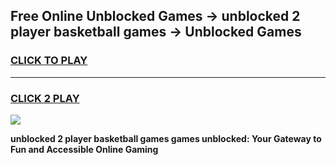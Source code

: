
## Free Online Unblocked Games → unblocked 2 player basketball games → Unblocked Games
<h3>
<a href="https://premium.freeplayer.one?title=unblocked_2_player_basketball_games&ref=21F">CLICK TO PLAY</a></h3>
<hr>

<h3>
<a href="https://premium.freeplayer.one?title=unblocked_2_player_basketball_games&ref=21F">CLICK 2 PLAY</a>
  
</h3>

<a href="https://premium.freeplayer.one?title=unblocked_2_player_basketball_games&ref=21F/"><img src="https://clearcache.store/games.png"></a>


**unblocked 2 player basketball games games unblocked: Your Gateway to Fun and Accessible Online Gaming**
